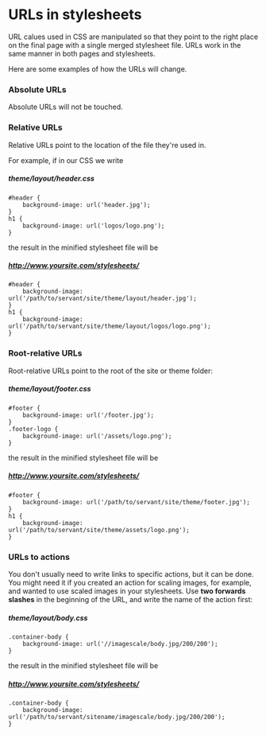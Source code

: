 
# URLs in stylesheets

URL calues used in CSS are manipulated so that they point to the right place on the final page with a single merged stylesheet file. URLs work in the same manner in both pages and stylesheets.

Here are some examples of how the URLs will change.



### Absolute URLs

Absolute URLs will not be touched.



### Relative URLs

Relative URLs point to the location of the file they're used in.

For example, if in our CSS we write

##### theme/layout/header.css
	#header {
		background-image: url('header.jpg');
	}
	h1 {
		background-image: url('logos/logo.png');
	}

the result in the minified stylesheet file will be

##### http://www.yoursite.com/stylesheets/
	#header {
		background-image: url('/path/to/servant/site/theme/layout/header.jpg');
	}
	h1 {
		background-image: url('/path/to/servant/site/theme/layout/logos/logo.png');
	}



### Root-relative URLs

Root-relative URLs point to the root of the site or theme folder:

##### theme/layout/footer.css
	#footer {
		background-image: url('/footer.jpg');
	}
	.footer-logo {
		background-image: url('/assets/logo.png');
	}

the result in the minified stylesheet file will be



##### http://www.yoursite.com/stylesheets/
	#footer {
		background-image: url('/path/to/servant/site/theme/footer.jpg');
	}
	h1 {
		background-image: url('/path/to/servant/site/theme/assets/logo.png');
	}



### URLs to actions

You don't usually need to write links to specific actions, but it can be done. You might need it if you created an action for scaling images, for example, and wanted to use scaled images in your stylesheets. Use **two forwards slashes** in the beginning of the URL, and write the name of the action first:

##### theme/layout/body.css
	.container-body {
		background-image: url('//imagescale/body.jpg/200/200');
	}

the result in the minified stylesheet file will be



##### http://www.yoursite.com/stylesheets/
	.container-body {
		background-image: url('/path/to/servant/sitename/imagescale/body.jpg/200/200');
	}
